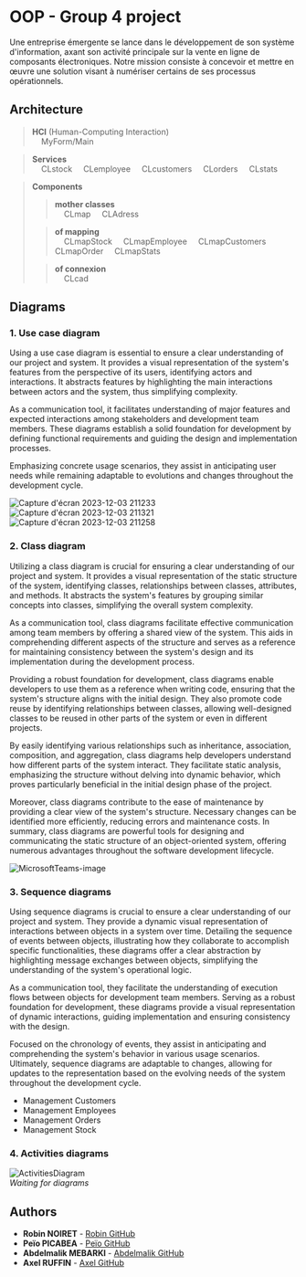 # OOP - Group 4 project


Une entreprise émergente se lance dans le développement de son système d'information, axant son activité principale sur la vente en ligne de composants électroniques. Notre mission consiste à concevoir et mettre en œuvre une solution visant à numériser certains de ses processus opérationnels.

## Architecture 
> **HCI** (Human-Computing Interaction)  
> &nbsp;&nbsp;&nbsp; MyForm/Main


> **Services**  
> &nbsp;&nbsp;&nbsp; CLstock
> &nbsp;&nbsp;&nbsp; CLemployee
> &nbsp;&nbsp;&nbsp; CLcustomers
> &nbsp;&nbsp;&nbsp; CLorders
> &nbsp;&nbsp;&nbsp; CLstats


> **Components**
> >**mother classes** <br>
> >&nbsp;&nbsp;&nbsp; CLmap
> >&nbsp;&nbsp;&nbsp; CLAdress
> 
> >**of mapping**  
> >&nbsp;&nbsp;&nbsp; CLmapStock
> >&nbsp;&nbsp;&nbsp; CLmapEmployee
> >&nbsp;&nbsp;&nbsp; CLmapCustomers
> >&nbsp;&nbsp;&nbsp; CLmapOrder
> >&nbsp;&nbsp;&nbsp; CLmapStats
>
> >**of connexion**  
> >&nbsp;&nbsp;&nbsp; CLcad


## Diagrams

###  1. Use case diagram

Using a use case diagram is essential to ensure a clear understanding of our project and system. It provides a visual representation of the system's features from the perspective of its users, identifying actors and interactions. It abstracts features by highlighting the main interactions between actors and the system, thus simplifying complexity.

As a communication tool, it facilitates understanding of major features and expected interactions among stakeholders and development team members. These diagrams establish a solid foundation for development by defining functional requirements and guiding the design and implementation processes.

Emphasizing concrete usage scenarios, they assist in anticipating user needs while remaining adaptable to evolutions and changes throughout the development cycle.

![Capture d'écran 2023-12-03 211233](https://github.com/peio933/POO23_G4/assets/116553253/e8ddf7ae-7bff-4c4f-bc8f-9f7be90eaae9)
![Capture d'écran 2023-12-03 211321](https://github.com/peio933/POO23_G4/assets/116553253/de46be1a-5e7a-427f-8fee-246f419f3c1f)
![Capture d'écran 2023-12-03 211258](https://github.com/peio933/POO23_G4/assets/116553253/059e2a7e-da64-4051-a3fc-58de729b1fc1)

### 2. Class diagram
Utilizing a class diagram is crucial for ensuring a clear understanding of our project and system. It provides a visual representation of the static structure of the system, identifying classes, relationships between classes, attributes, and methods. It abstracts the system's features by grouping similar concepts into classes, simplifying the overall system complexity.

As a communication tool, class diagrams facilitate effective communication among team members by offering a shared view of the system. This aids in comprehending different aspects of the structure and serves as a reference for maintaining consistency between the system's design and its implementation during the development process.

Providing a robust foundation for development, class diagrams enable developers to use them as a reference when writing code, ensuring that the system's structure aligns with the initial design. They also promote code reuse by identifying relationships between classes, allowing well-designed classes to be reused in other parts of the system or even in different projects.

By easily identifying various relationships such as inheritance, association, composition, and aggregation, class diagrams help developers understand how different parts of the system interact. They facilitate static analysis, emphasizing the structure without delving into dynamic behavior, which proves particularly beneficial in the initial design phase of the project.

Moreover, class diagrams contribute to the ease of maintenance by providing a clear view of the system's structure. Necessary changes can be identified more efficiently, reducing errors and maintenance costs. In summary, class diagrams are powerful tools for designing and communicating the static structure of an object-oriented system, offering numerous advantages throughout the software development lifecycle.

![MicrosoftTeams-image](https://github.com/peio933/POO23_G4/assets/116553253/d8984da1-131e-4bd3-82ca-997881b6f2fa)

### 3. Sequence diagrams

Using sequence diagrams is crucial to ensure a clear understanding of our project and system. They provide a dynamic visual representation of interactions between objects in a system over time. Detailing the sequence of events between objects, illustrating how they collaborate to accomplish specific functionalities, these diagrams offer a clear abstraction by highlighting message exchanges between objects, simplifying the understanding of the system's operational logic.

As a communication tool, they facilitate the understanding of execution flows between objects for development team members. Serving as a robust foundation for development, these diagrams provide a visual representation of dynamic interactions, guiding implementation and ensuring consistency with the design.

Focused on the chronology of events, they assist in anticipating and comprehending the system's behavior in various usage scenarios. Ultimately, sequence diagrams are adaptable to changes, allowing for updates to the representation based on the evolving needs of the system throughout the development cycle.

- Management Customers
- Management Employees
- Management Orders
- Management Stock



### 4. Activities diagrams
![ActivitiesDiagram]()  
*Waiting for diagrams*

## Authors
* **Robin NOIRET** - [Robin GitHub](https://github.com/RobinNoiret)
* **Peïo PICABEA** - [Peïo GitHub](lien)
* **Abdelmalik MEBARKI** - [Abdelmalik GitHub](https://github.com/mebmal)
* **Axel RUFFIN** - [Axel GitHub](https://github.com/AxelR69)
